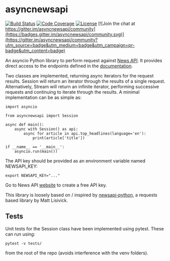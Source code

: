 # asyncnewsapi

[![Build Status](https://travis-ci.org/pkpinto/asyncnewsapi.svg?branch=master)](https://travis-ci.org/pkpinto/asyncnewsapi)
[![Code Coverage](https://codecov.io/gh/pkpinto/asyncnewsapi/branch/master/graph/badge.svg)](https://codecov.io/gh/pkpinto/asyncnewsapi)
[![License](https://img.shields.io/badge/License-Apache%202.0-blue.svg)](https://opensource.org/licenses/Apache-2.0)
[![Join the chat at https://gitter.im/asyncnewsapi/community](https://badges.gitter.im/asyncnewsapi/community.svg)](https://gitter.im/asyncnewsapi/community?utm_source=badge&utm_medium=badge&utm_campaign=pr-badge&utm_content=badge)

An asyncio Python library to perform request against [News API](https://newsapi.org). It provides direct access to the endpoints defined in the [documentation](https://newsapi.org/docs/endpoints). 

Two classes are implemented, returning async iterators for the request results. Session will return an iterator through the results of a single request. Alternatively, Stream will return an infinite iterator, performing successive requests and continuing to iterate through the results. A minimal implementation can be as simple as:
```
import asyncio

from asyncnewsapi import Session

async def main():
    async with Session() as api:
        async for article in api.top_headlines(language='en'):
            print(article['title'])

if __name__ == '__main__':
    asyncio.run(main())
```

The API key should be provided as an environment variable named NEWSAPI_KEY:
```
export NEWSAPI_KEY="..."
```
Go to News API [website](https://newsapi.org) to create a free API key.

This library is loosely based on / inspired by [newsapi-python](https://github.com/mattlisiv/newsapi-python), a requests based library by Matt Lisivick.

## Tests

Unit tests for the Session class have been implemented using pytest. These can run using:
```
pytest -v tests/
```
from the root of the repo (avoids interference with the venv folders).
